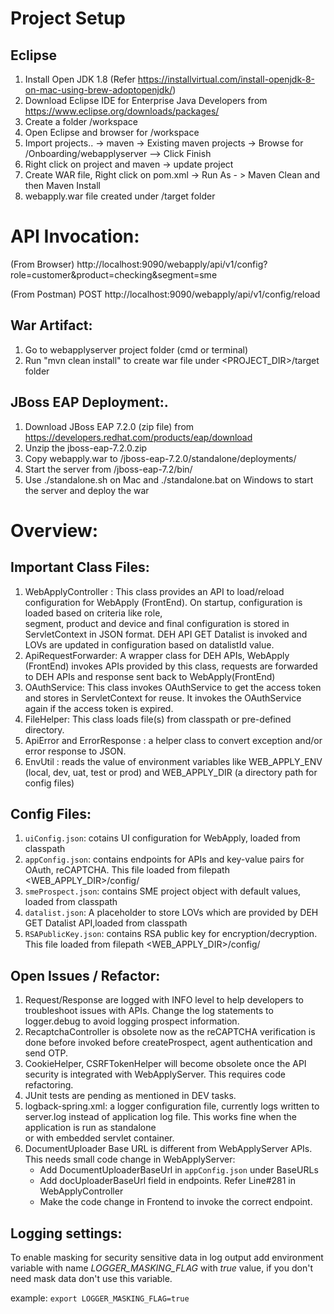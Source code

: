 Project Setup
=====================

Eclipse
-------
1. Install Open JDK 1.8 (Refer https://installvirtual.com/install-openjdk-8-on-mac-using-brew-adoptopenjdk/)
2. Download Eclipse IDE for Enterprise Java Developers from https://www.eclipse.org/downloads/packages/
3. Create a folder /workspace
4. Open Eclipse and browser for /workspace
5. Import projects.. -> maven -> Existing maven projects -> Browse for /Onboarding/webapplyserver --> Click Finish
6. Right click on project and maven -> update project
7. Create WAR file, Right click on pom.xml -> Run As - > Maven Clean and then Maven Install
8. webapply.war file created under /target folder


API Invocation:
===============

(From Browser) http://localhost:9090/webapply/api/v1/config?role=customer&product=checking&segment=sme

(From Postman) POST http://localhost:9090/webapply/api/v1/config/reload

War Artifact:
-------------
1. Go to webapplyserver project folder (cmd or terminal)
2. Run "mvn clean install" to create war file under <PROJECT_DIR>/target folder

JBoss EAP Deployment:.
----------------------
1. Download JBoss EAP 7.2.0 (zip file) from https://developers.redhat.com/products/eap/download
2. Unzip the jboss-eap-7.2.0.zip
3. Copy webapply.war to /jboss-eap-7.2.0/standalone/deployments/
4. Start the server from /jboss-eap-7.2/bin/ 
5. Use ./standalone.sh on Mac and ./standalone.bat on Windows to start the server and deploy the war

Overview:
=========

Important Class Files:
----------------------
1. WebApplyController : This class provides an API to load/reload configuration for WebApply (FrontEnd). On startup, configuration is loaded based on criteria like role,  
   segment, product and device and final configuration is stored in ServletContext in JSON format. DEH API GET Datalist is invoked and LOVs are updated in configuration based on datalistId value.
2. ApiRequestForwarder: A wrapper class for DEH APIs, WebApply (FrontEnd) invokes APIs provided by this class, requests are forwarded to DEH APIs and response sent back to WebApply(FrontEnd)
3. OAuthService: This class invokes OAuthService to get the access token and stores in ServletContext for reuse. It invokes the OAuthService again if the access token is expired.
4. FileHelper: This class loads file(s) from classpath or pre-defined directory.
5. ApiError and ErrorResponse : a helper class to convert exception and/or error response to JSON.
6. EnvUtil : reads the value of environment variables like WEB_APPLY_ENV (local, dev, uat, test or prod) and WEB_APPLY_DIR (a directory path for config files)

Config Files:
-------------
1. `uiConfig.json`: cotains UI configuration for WebApply, loaded from classpath
2. `appConfig.json`: contains endpoints for APIs and key-value pairs for OAuth, reCAPTCHA. This file loaded from filepath <WEB_APPLY_DIR>/config/
3. `smeProspect.json`: contains SME project object with default values, loaded from classpath
4. `datalist.json`: A placeholder to store LOVs which are provided by DEH GET Datalist API,loaded from classpath
5. `RSAPublicKey.json`:  contains RSA public key for encryption/decryption. This file loaded from filepath <WEB_APPLY_DIR>/config/

Open Issues / Refactor:
-----------------------

1. Request/Response are logged with INFO level to help developers to troubleshoot issues with APIs. Change the log statements to logger.debug to avoid logging prospect information.
2. RecaptchaController is obsolete now as the reCAPTCHA verification is done before invoked before createProspect, agent authentication and send OTP.  
3. CookieHelper, CSRFTokenHelper will become obsolete once the API security is integrated with WebApplyServer. This requires code refactoring.
4. JUnit tests are pending as mentioned in DEV tasks.
5. logback-spring.xml: a logger configuration file, currently logs written to server.log instead of application log file. This works fine when the application is run as standalone  
   or with embedded servlet container.
6. DocumentUploader Base URL is different from WebApplyServer APIs. This needs small code change in WebApplyServer:
    * Add DocumentUploaderBaseUrl in `appConfig.json` under BaseURLs
    * Add docUploaderBaseUrl field in endpoints. Refer Line#281 in WebApplyController
    * Make the code change in Frontend to invoke the correct endpoint.

## Logging settings:
To enable masking for security sensitive data in log output add environment variable with name 
_LOGGER_MASKING_FLAG_ with _true_ value, if you don't need mask data don't use this variable.

example: `export LOGGER_MASKING_FLAG=true`
